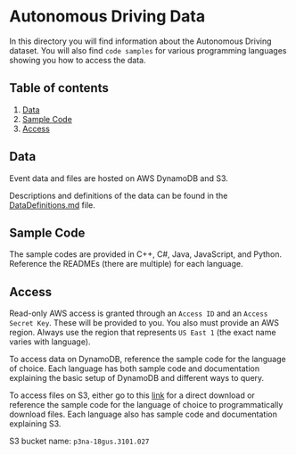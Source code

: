 # Autonomous Driving Data

In this directory you will find information about the Autonomous Driving dataset. You will also find `code samples` for various programming languages showing you how to access the data.

## Table of contents

1. [Data](#data)
2. [Sample Code](#sample-code)
3. [Access](#access)

## Data

Event data and files are hosted on AWS DynamoDB and S3.

Descriptions and definitions of the data can be found in the [DataDefinitions.md](./DataDefinitions.md) file.

## Sample Code

The sample codes are provided in C++, C#, Java, JavaScript, and Python. Reference the READMEs (there are multiple) for each language.

## Access

Read-only AWS access is granted through an `Access ID` and an `Access Secret Key`. 
These will be provided to you. You also must provide an AWS region. 
Always use the region that represents `US East 1` (the exact name varies with language).

To access data on DynamoDB, reference the sample code for the language of choice. Each language has both sample code and documentation explaining the basic setup of DynamoDB and different ways to query.

To access files on S3, either go to this [link](http://p3na-18gus.3101.027.s3-website-us-east-1.amazonaws.com/) for a direct download or reference the sample code for the language of choice to programmatically download files. Each language also has sample code and documentation explaining S3.

S3 bucket name: `p3na-18gus.3101.027`


